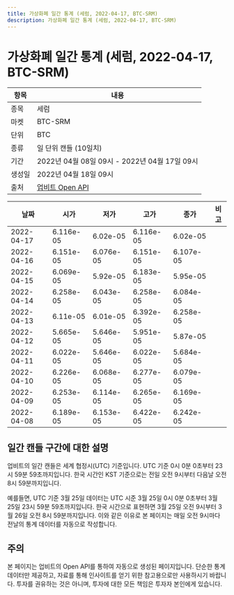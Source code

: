 ```yaml
---
title: 가상화폐 일간 통계 (세럼, 2022-04-17, BTC-SRM)
description: 가상화폐 일간 통계 (세럼, 2022-04-17, BTC-SRM)
---
```



가상화폐 일간 통계 (세럼, 2022-04-17, BTC-SRM)
===

|항목|내용|
|--|--|
|종목|세럼|
|마켓|BTC-SRM|
|단위|BTC|
|종류|일 단위 캔들 (10일치)|
|기간|2022년 04월 08일 09시 - 2022년 04월 17일 09시|
|생성일|2022년 04월 18일 09시|
|출처|[업비트 Open API](https://docs.upbit.com)|


|날짜|시가|저가|고가|종가|비고|
|--|--|--|--|--|--|
|2022-04-17|6.116e-05|6.02e-05|6.116e-05|6.02e-05|    |
|2022-04-16|6.151e-05|6.076e-05|6.151e-05|6.107e-05|    |
|2022-04-15|6.069e-05|5.92e-05|6.183e-05|5.95e-05|    |
|2022-04-14|6.258e-05|6.043e-05|6.258e-05|6.084e-05|    |
|2022-04-13|6.11e-05|6.01e-05|6.392e-05|6.258e-05|    |
|2022-04-12|5.665e-05|5.646e-05|5.951e-05|5.87e-05|    |
|2022-04-11|6.022e-05|5.646e-05|6.022e-05|5.684e-05|    |
|2022-04-10|6.226e-05|6.068e-05|6.277e-05|6.079e-05|    |
|2022-04-09|6.253e-05|6.114e-05|6.265e-05|6.169e-05|    |
|2022-04-08|6.189e-05|6.153e-05|6.422e-05|6.242e-05|    |


일간 캔들 구간에 대한 설명
---


업비트의 일간 캔들은 세계 협정시(UTC) 기준입니다. 
UTC 기준 0시 0분 0초부터 23시 59분 59초까지입니다. 
한국 시간인 KST 기준으로는 전일 오전 9시부터 다음날 오전 8시 59분까지입니다. 


예를들면, UTC 기준 3월 25일 데이터는 UTC 시준 3월 25일 0시 0분 0초부터 3월 25일 23시 59분 59초까지입니다. 
한국 시간으로 표현하면 3월 25일 오전 9시부터 3월 26일 오전 8시 59분까지입니다. 
이와 같은 이유로 본 페이지는 매일 오전 9시마다 전날의 통계 데이터를 자동으로 작성합니다. 


주의
---


본 페이지는 업비트의 Open API를 통하여 자동으로 생성된 페이지입니다. 
단순한 통계 데이터만 제공하고, 자료를 통해 인사이트를 얻기 위한 참고용으로만 사용하시기 바랍니다. 
투자를 권유하는 것은 아니며, 투자에 대한 모든 책임은 투자자 본인에게 있습니다. 
